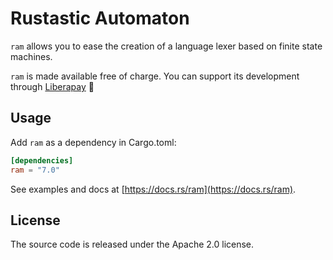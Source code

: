 # Rustastic Automaton

`ram` allows you to ease the creation of a language lexer based on finite state machines.

`ram` is made available free of charge. You can support its development through [Liberapay](https://liberapay.com/conradkleinespel/) 💪

## Usage

Add `ram` as a dependency in Cargo.toml:

```toml
[dependencies]
ram = "7.0"
```

See examples and docs at [https://docs.rs/ram](https://docs.rs/ram).

## License

The source code is released under the Apache 2.0 license.
